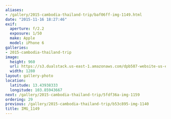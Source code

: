 ```yaml
---
aliases:
- /gallery/2015-cambodia-thailand-trip/baf06ff-img-1149.html
date: "2015-11-16 18:27:46"
exif:
  aperture: f/2.2
  exposure: 1/50
  make: Apple
  model: iPhone 6
galleries:
- 2015-cambodia-thailand-trip
image:
  height: 960
  url: https://s3.dualstack.us-east-1.amazonaws.com/dpb587-website-us-east-1/asset/gallery/2015-cambodia-thailand-trip/baf06ff-img-1149~1280.jpg
  width: 1280
layout: gallery-photo
location:
  latitude: 13.43938333
  longitude: 103.85943667
next: /gallery/2015-cambodia-thailand-trip/5fdf36a-img-1159
ordering: 29
previous: /gallery/2015-cambodia-thailand-trip/b53c895-img-1140
title: IMG_1149
---
```

